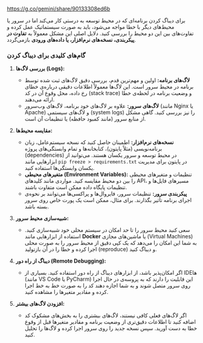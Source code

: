 https://g.co/gemini/share/90133308ed6b

برای دیباگ کردن برنامه‌ای که در محیط توسعه به درستی کار می‌کند اما در سرور یا محیط‌های دیگر با خطا مواجه می‌شود، باید به صورت سیستماتیک عمل کرده و تفاوت‌های بین این دو محیط را بررسی کنید. دلایل اصلی این مشکل معمولاً به **تفاوت در پیکربندی، نسخه‌های نرم‌افزار، یا داده‌های ورودی** بازمی‌گردد.

### گام‌های کلیدی برای دیباگ کردن

1.  **بررسی لاگ‌ها (Logs):**
    * **لاگ‌های برنامه:** اولین و مهم‌ترین قدم، بررسی دقیق لاگ‌های ثبت شده توسط برنامه در محیط سرور است. این لاگ‌ها معمولاً اطلاعات دقیقی درباره‌ی خطای رخ داده، محل وقوع آن در کد (stack trace) و وضعیت برنامه در لحظه‌ی خطا ارائه می‌دهند.
    * **لاگ‌های سرور:** علاوه بر لاگ‌های خود برنامه، لاگ‌های وب‌سرور (مانند Nginx یا Apache) و لاگ‌های سیستمی (system logs) را نیز بررسی کنید. گاهی مشکل از منابع سرور (مانند کمبود حافظه) یا تنظیمات آن است.

2.  **مقایسه محیط‌ها:**
    * **نسخه‌های نرم‌افزار:** اطمینان حاصل کنید که نسخه سیستم‌عامل، زبان برنامه‌نویسی (مثلاً پایتون)، کتابخانه‌ها و تمام وابستگی‌های پروژه (dependencies) در محیط توسعه و سرور یکسان هستند. می‌توانید از ابزارهایی مانند `pip freeze > requirements.txt` در پایتون برای مدیریت یکسان وابستگی‌ها استفاده کنید.
    * **متغیرهای محیطی (Environment Variables):** تنظیمات و متغیرهای محیطی را بین دو محیط مقایسه کنید. مواردی مانند کلیدهای API، مسیرهای فایل‌ها و تنظیمات پایگاه داده ممکن است متفاوت باشند.
    * **پیکربندی سرور:** تنظیمات سرور، فایروال‌ها و پراکسی‌ها می‌توانند بر نحوه‌ی اجرای برنامه تأثیر بگذارند. برای مثال، ممکن است یک پورت خاص روی سرور بسته باشد.

3.  **شبیه‌سازی محیط سرور:**
    * سعی کنید محیط سرور را تا حد امکان در سیستم محلی خود شبیه‌سازی کنید. استفاده از ابزارهایی مانند **Docker** یا ماشین‌های مجازی (Virtual Machines) به شما این امکان را می‌دهد که یک کپی دقیق از محیط سرور را به صورت محلی اجرا کرده و خطا را در آن بازتولید (reproduce) و دیباگ کنید.

4.  **دیباگ از راه دور (Remote Debugging):**
    * اگر امکان‌پذیر باشد، از ابزارهای دیباگ از راه دور استفاده کنید. بسیاری از IDEها (مانند VS Code یا PyCharm) این قابلیت را دارند که به پروسه‌ی در حال اجرا روی سرور متصل شوند و به شما اجازه دهند کد را به صورت خط به خط اجرا کرده و مقادیر متغیرها را مشاهده کنید.

5.  **افزودن لاگ‌های بیشتر:**
    * اگر لاگ‌های فعلی کافی نیستند، لاگ‌های بیشتری را به بخش‌های مشکوک کد اضافه کنید تا اطلاعات دقیق‌تری از وضعیت برنامه و مقادیر متغیرها قبل از وقوع خطا به دست آورید. سپس نسخه جدید را روی سرور اجرا کرده و لاگ‌ها را تحلیل کنید.